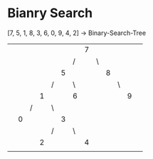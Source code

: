 # Bianry Search

[7, 5, 1, 8, 3, 6, 0, 9, 4, 2] -> Binary-Search-Tree



|  |  |  |  |  |  |  |  |  |  |  |  |  |
|- |- |- |- |- |- |- |- |- |- |- |- |- |
|  |  |  |  |  |  |  |7 |  |  |  |  |  |  
|  |  |  |  |  |  |/ |  |\ |  |  |  |  |
|  |  |  |  |  |5 |  |  |  |8 |  |  |  |
|  |  |  |  |/ |  |\ |  |  |  |\ |  |  |
|  |  |  |1 |  |  |6 |  |  |  |  |9 |  |
|  |  |/ |  |\ |  |  |  |  |  |  |  |  |
|  |0 |  |  |  |3 |  |  |  |  |  |  |  |
|  |  |  |  | /|  |\ |  |  |  |  |  |  |
|  |  |  | 2|  |  |  |4 |  |  |  |  |  |
|  |  |  |  |  |  |  |  |  |  |  |  |  |
